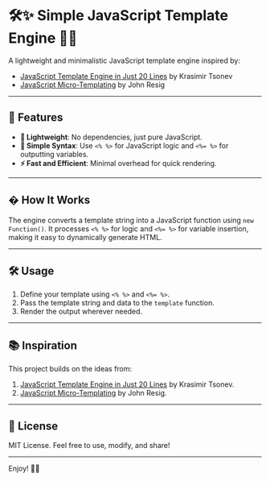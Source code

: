 # 🛠️✨ Simple JavaScript Template Engine 🚀📄

A lightweight and minimalistic JavaScript template engine inspired by:

- [JavaScript Template Engine in Just 20 Lines](https://krasimirtsonev.com/blog/article/Javascript-template-engine-in-just-20-line) by Krasimir Tsonev
- [JavaScript Micro-Templating](https://johnresig.com/blog/javascript-micro-templating/) by John Resig

---

## 🎯 Features

- **🌱 Lightweight**: No dependencies, just pure JavaScript.
- **📝 Simple Syntax**: Use `<% %>` for JavaScript logic and `<%= %>` for outputting variables.
- **⚡ Fast and Efficient**: Minimal overhead for quick rendering.

---

## � How It Works

The engine converts a template string into a JavaScript function using `new Function()`. It processes `<% %>` for logic and `<%= %>` for variable insertion, making it easy to dynamically generate HTML.

---

## 🛠️ Usage

1. Define your template using `<% %>` and `<%= %>`.
2. Pass the template string and data to the `template` function.
3. Render the output wherever needed.

---

## 📚 Inspiration

This project builds on the ideas from:

1. [JavaScript Template Engine in Just 20 Lines](https://krasimirtsonev.com/blog/article/Javascript-template-engine-in-just-20-line) by Krasimir Tsonev.
2. [JavaScript Micro-Templating](https://johnresig.com/blog/javascript-micro-templating/) by John Resig.

---

## 📜 License

MIT License. Feel free to use, modify, and share!

---

Enjoy! 🚀🎉
